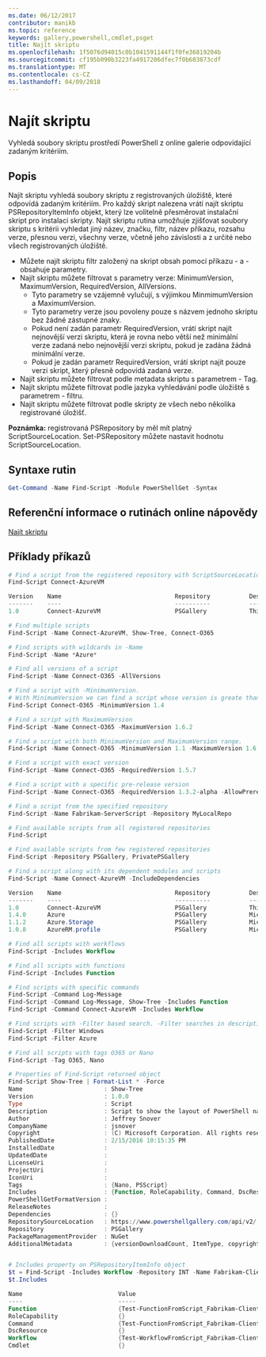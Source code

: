```yaml
---
ms.date: 06/12/2017
contributor: manikb
ms.topic: reference
keywords: gallery,powershell,cmdlet,psget
title: Najít skriptu
ms.openlocfilehash: 1f5076d94015c0b1041591144f1f0fe36819204b
ms.sourcegitcommit: cf195b090b3223fa4917206dfec7f0b603873cdf
ms.translationtype: MT
ms.contentlocale: cs-CZ
ms.lasthandoff: 04/09/2018
---
```

# <a name="find-script"></a>Najít skriptu

Vyhledá soubory skriptu prostředí PowerShell z online galerie odpovídající zadaným kritériím.

## <a name="description"></a>Popis

Najít skriptu vyhledá soubory skriptu z registrovaných úložiště, které odpovídá zadaným kritériím.
Pro každý skript nalezena vrátí najít skriptu PSRepositoryItemInfo objekt, který lze volitelně přesměrovat instalační skript pro instalaci skripty.
Najít skriptu rutina umožňuje zjišťovat soubory skriptu s kritérii vyhledat jiný název, značku, filtr, název příkazu, rozsahu verze, přesnou verzi, všechny verze, včetně jeho závislosti a z určité nebo všech registrovaných úložiště.

- Můžete najít skriptu filtr založený na skript obsah pomocí příkazu - a - obsahuje parametry.
- Najít skriptu můžete filtrovat s parametry verze: MinimumVersion, MaximumVersion, RequiredVersion, AllVersions.
  - Tyto parametry se vzájemně vylučují, s výjimkou MinmimumVersion a MaximumVersion.
  - Tyto parametry verze jsou povoleny pouze s názvem jednoho skriptu bez žádné zástupné znaky.
  - Pokud není zadán parametr RequiredVersion, vrátí skript najít nejnovější verzi skriptu, která je rovna nebo větší než minimální verze zadaná nebo nejnovější verzi skriptu, pokud je zadána žádná minimální verze.
  - Pokud je zadán parametr RequiredVersion, vrátí skript najít pouze verzi skript, který přesně odpovídá zadaná verze.
- Najít skriptu můžete filtrovat podle metadata skriptu s parametrem - Tag.
- Najít skriptu můžete filtrovat podle jazyka vyhledávání podle úložiště s parametrem - filtru.
- Najít skriptu můžete filtrovat podle skripty ze všech nebo několika registrované úložišť.

**Poznámka:** registrovaná PSRepository by měl mít platný ScriptSourceLocation. Set-PSRepository můžete nastavit hodnotu ScriptSourceLocation.

## <a name="cmdlet-syntax"></a>Syntaxe rutin

```powershell
Get-Command -Name Find-Script -Module PowerShellGet -Syntax
```

## <a name="cmdlet-online-help-reference"></a>Referenční informace o rutinách online nápovědy

[Najít skriptu](http://go.microsoft.com/fwlink/?LinkId=619785)

## <a name="example-commands"></a>Příklady příkazů

```powershell
# Find a script from the registered repository with ScriptSourceLocation
Find-Script Connect-AzureVM

Version    Name                                Repository           Description
-------    ----                                ----------           -----------
1.0        Connect-AzureVM                     PSGallery            This runbook sets up a connection to an Azure vi...

# Find multiple scripts
Find-Script -Name Connect-AzureVM, Show-Tree, Connect-O365

# Find scripts with wildcards in -Name
Find-Script -Name *Azure*

# Find all versions of a script
Find-Script -Name Connect-O365 -AllVersions

# Find a script with -MinimumVersion.
# With MinimumVersion we can find a script whose version is greate than or equal to the specified MinimumVersion value.
Find-Script Connect-O365 -MinimumVersion 1.4

# Find a script with MaximumVersion
Find-Script -Name Connect-O365 -MaximumVersion 1.6.2

# Find a script with both MinimumVersion and MaximumVersion range.
Find-Script -Name Connect-O365 -MinimumVersion 1.1 -MaximumVersion 1.6.2

# Find a script with exact version
Find-Script -Name Connect-O365 -RequiredVersion 1.5.7

# Find a script with a specific pre-release version
Find-Script -Name Connect-O365 -RequiredVersion 1.3.2-alpha -AllowPrerelease

# Find a script from the specified repository
Find-Script -Name Fabrikam-ServerScript -Repository MyLocalRepo

# Find available scripts from all registered repositories
Find-Script

# Find available scripts from few registered repositories
Find-Script -Repository PSGallery, PrivatePSGallery

# Find a script along with its dependent modules and scripts
Find-Script -Name Connect-AzureVM -IncludeDependencies

Version    Name                                Repository           Description
-------    ----                                ----------           -----------
1.0        Connect-AzureVM                     PSGallery            This runbook sets up a connection to an Azure vi...
1.4.0      Azure                               PSGallery            Microsoft Azure PowerShell - Service Management
1.1.2      Azure.Storage                       PSGallery            Microsoft Azure PowerShell - Storage service cmd...
1.0.8      AzureRM.profile                     PSGallery            Microsoft Azure PowerShell - Profile credential ...

# Find all scripts with workflows
Find-Script -Includes Workflow

# Find all scripts with functions
Find-Script -Includes Function

# Find scripts with specific commands
Find-Script -Command Log-Message
Find-Script -Command Log-Message, Show-Tree -Includes Function
Find-Script -Command Connect-AzureVM -Includes Workflow

# Find scripts with -Filter based search. -Filter searches in description and names
Find-Script -Filter Windows
Find-Script -Filter Azure

# Find all scripts with tags O365 or Nano
Find-Script -Tag O365, Nano

# Properties of Find-Script returned object
Find-Script Show-Tree | Format-List * -Force
Name                       : Show-Tree
Version                    : 1.0.0
Type                       : Script
Description                : Script to show the layout of PowerShell namespaces (Trees) using ASCII
Author                     : Jeffrey Snover
CompanyName                : jsnover
Copyright                  : (C) Microsoft Corporation. All rights reserved.
PublishedDate              : 2/15/2016 10:15:35 PM
InstalledDate              :
UpdatedDate                :
LicenseUri                 :
ProjectUri                 :
IconUri                    :
Tags                       : {Nano, PSScript}
Includes                   : {Function, RoleCapability, Command, DscResource...}
PowerShellGetFormatVersion :
ReleaseNotes               :
Dependencies               : {}
RepositorySourceLocation   : https://www.powershellgallery.com/api/v2/
Repository                 : PSGallery
PackageManagementProvider  : NuGet
AdditionalMetadata         : {versionDownloadCount, ItemType, copyright, PackageManagementProvider...}


# Includes property on PSRepositoryItemInfo object
$t = Find-Script -Includes Workflow -Repository INT -Name Fabrikam-ClientScript
$t.Includes

Name                           Value
----                           -----
Function                       {Test-FunctionFromScript_Fabrikam-ClientScript}
RoleCapability                 {}
Command                        {Test-FunctionFromScript_Fabrikam-ClientScript, Test-WorkflowFromScript_Fabrikam-Clie...
DscResource                    {}
Workflow                       {Test-WorkflowFromScript_Fabrikam-ClientScript}
Cmdlet                         {}


```